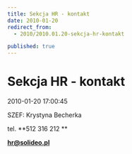 ```yaml
---
title: Sekcja HR - kontakt
date: 2010-01-20
redirect_from: 
  - 2010/2010.01.20-sekcja-hr-kontakt

published: true
---
```




# Sekcja HR - kontakt

<time>2010-01-20 17:00:45</time>


SZEF: Krystyna Becherka



tel. **512 316 212
**


**hr@solideo.pl**


<!--{{json:{"created_date":"2010-01-20 17:00:45","publish_down":"0000-00-00 00:00:00","id":"69"}}}-->